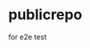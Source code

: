 # publicrepo
for e2e test





















































































































































































































































































































































































































































































































































































































































































































































































































































































































































































































































































































































































































































































































































































































































































































































































































































































































































































































































































































































































































































































































































































































